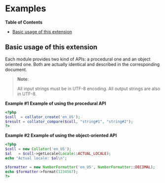 Examples
========

**Table of Contents**

-   [Basic usage of this
    extension](/intl/examples.html#Basic%20usage%20of%20this%20extension)

Basic usage of this extension
-----------------------------

Each module provides two kind of APIs: a procedural one and an object
oriented one. Both are actually identical and described in the
corresponding document.

> **Note**:
>
> All input strings must be in UTF-8 encoding. All output strings are
> also in UTF-8.

**Example \#1 Example of using the procedural API**

``` php
<?php
$coll  = collator_create('en_US');
$result = collator_compare($coll, "string#1", "string#2");
?>
```

**Example \#2 Example of using the object-oriented API**

``` php
<?php
$coll = new Collator('en_US');
$al   = $coll->getLocale(Locale::ACTUAL_LOCALE);
echo "Actual locale: $al\n";

$formatter = new NumberFormatter('en_US', NumberFormatter::DECIMAL);
echo $formatter->format(1234567);
?>
```
